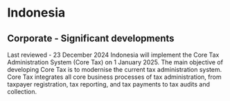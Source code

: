 # Indonesia
## Corporate - Significant developments
Last reviewed - 23 December 2024
Indonesia will implement the Core Tax Administration System (Core Tax) on 1 January 2025. The main objective of developing Core Tax is to modernise the current tax administration system. Core Tax integrates all core business processes of tax administration, from taxpayer registration, tax reporting, and tax payments to tax audits and collection.

